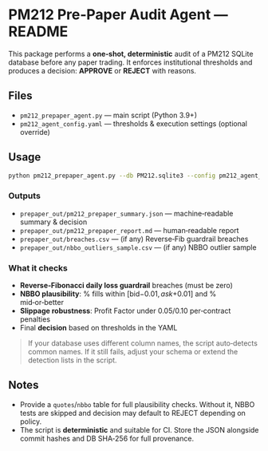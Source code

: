 # PM212 Pre‑Paper Audit Agent — README

This package performs a **one‑shot, deterministic** audit of a PM212 SQLite database before any paper trading. It enforces institutional thresholds and produces a decision: **APPROVE** or **REJECT** with reasons.

## Files
- `pm212_prepaper_agent.py` — main script (Python 3.9+)
- `pm212_agent_config.yaml` — thresholds & execution settings (optional override)

## Usage
```bash
python pm212_prepaper_agent.py --db PM212.sqlite3 --config pm212_agent_config.yaml --outdir prepaper_out
```

### Outputs
- `prepaper_out/pm212_prepaper_summary.json` — machine‑readable summary & decision
- `prepaper_out/pm212_prepaper_report.md` — human‑readable report
- `prepaper_out/breaches.csv` — (if any) Reverse‑Fib guardrail breaches
- `prepaper_out/nbbo_outliers_sample.csv` — (if any) NBBO outlier sample

### What it checks
- **Reverse‑Fibonacci daily loss guardrail** breaches (must be zero)
- **NBBO plausibility**: % fills within [bid−$0.01, ask+$0.01] and % mid‑or‑better
- **Slippage robustness**: Profit Factor under $0.05/$0.10 per‑contract penalties
- Final **decision** based on thresholds in the YAML

> If your database uses different column names, the script auto‑detects common names. If it still fails, adjust your schema or extend the detection lists in the script.

## Notes
- Provide a `quotes`/`nbbo` table for full plausibility checks. Without it, NBBO tests are skipped and decision may default to REJECT depending on policy.
- The script is **deterministic** and suitable for CI. Store the JSON alongside commit hashes and DB SHA‑256 for full provenance.